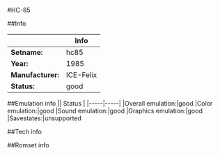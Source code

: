 #HC-85

##Info

||Info|
|-----|-----|
|**Setname:**|hc85
|**Year:**|1985
|**Manufacturer:**|ICE-Felix
|**Status:**|good

##Emulation info
|| Status |
|-----|-----|
|Overall emulation:|good
|Color emulation:|good
|Sound emulation:|good
|Graphics emulation:|good
|Savestates:|unsupported

##Tech info

##Romset info

<!--- START OF EDITED COMMENT DO NOT TOUCH TEXT ABOVE-->
